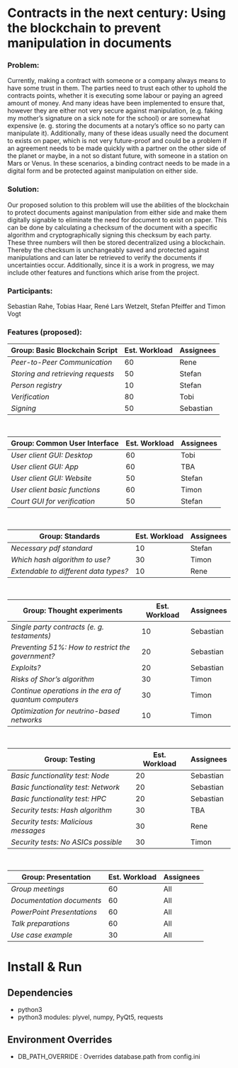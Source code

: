 # Contracts in the next century: Using the blockchain to prevent manipulation in documents #

### Problem: ###
Currently, making a contract with someone or a company always means to have some trust in them. The parties need to trust each other to uphold the contracts points, whether it is executing some labour or paying an agreed amount of money. And many ideas have been implemented to ensure that, however they are either not very secure against manipulation, (e.g. faking my mother’s signature on a sick note for the school) or are somewhat expensive (e. g. storing the documents at a notary’s office so no party can manipulate it). Additionally, many of these ideas usually need the document to exists on paper, which is not very future-proof and could be a problem if an agreement needs to be made quickly with a partner on the other side of the planet or maybe, in a not so distant future, with someone in a station on Mars or Venus. In these scenarios, a binding contract needs to be made in a digital form and be protected against manipulation on either side.

### Solution: ###
Our proposed solution to this problem will use the abilities of the blockchain to protect documents against manipulation from either side and make them digitally signable to eliminate the need for document to exist on paper. This can be done by calculating a checksum of the document with a specific algorithm and cryptographically signing this checksum by each party. These three numbers will then be stored decentralized using a blockchain. Thereby the checksum is unchangeably saved and protected against manipulations and can later be retrieved to verify the documents if uncertainties occur. Additionally, since it is a work in progress, we may include other features and functions which arise from the project.

### Participants: ###
Sebastian Rahe, Tobias Haar, René Lars Wetzelt, Stefan Pfeiffer and Timon Vogt

### Features (proposed): ###

| Group: Basic Blockchain Script | Est. Workload | Assignees |
|--------------------------------|---------------|-----------|
| *Peer-to-Peer Communication* | 60 | Rene |
| *Storing and retrieving requests* | 50 | Stefan |
| *Person registry* | 10 | Stefan |
| *Verification* | 80 | Tobi |
| *Signing* | 50 | Sebastian |

<br>

| Group: Common User Interface | Est. Workload | Assignees |
|------------------------------|---------------|-----------|
| *User client GUI: Desktop* | 60 | Tobi |
| *User client GUI: App* | 60 | TBA | 
| *User client GUI: Website* | 50 | Stefan |
| *User client basic functions* | 60 | Timon |
| *Court GUI for verification* | 50 | Stefan |

<br>

| Group: Standards | Est. Workload | Assignees |
|------------------|---------------|-----------|
| *Necessary pdf standard* | 10 | Stefan |
| *Which hash algorithm to use?* | 30 | Timon |
| *Extendable to different data types?* | 10 | Rene |

<br>

| Group: Thought experiments | Est. Workload | Assignees |
|----------------------------|---------------|-----------|
| *Single party contracts (e. g. testaments)* | 10 | Sebastian |
| *Preventing 51%: How to restrict the government?* | 20 | Sebastian |
| *Exploits?* | 20 | Sebastian |
| *Risks of Shor’s algorithm* | 30 | Timon |
| *Continue operations in the era of quantum computers* | 30 | Timon |
| *Optimization for neutrino-based networks* | 10 | Timon |

<br>

| Group: Testing | Est. Workload | Assignees |
|----------------|---------------|-----------|
| *Basic functionality test: Node* | 20 | Sebastian |
| *Basic functionality test: Network* | 20 | Sebastian |
| *Basic functionality test: HPC* | 20 | Sebastian |
| *Security tests: Hash algorithm* | 30 | TBA |
| *Security tests: Malicious messages* | 30 | Rene |
| *Security tests: No ASICs possible* | 30 | Timon |

<br>

| Group: Presentation | Est. Workload | Assignees |
|---------------------|---------------|-----------|
| *Group meetings* | 60 | All |
| *Documentation documents* | 60 | All |
| *PowerPoint Presentations* | 60 | All |
| *Talk preparations* | 60 | All |
| *Use case example* | 30 | All |


# Install & Run

## Dependencies
* python3
* python3 modules: plyvel, numpy, PyQt5, requests

## Environment Overrides
* DB\_PATH\_OVERRIDE : Overrides database.path from config.ini


